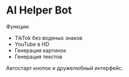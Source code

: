 # AI Helper Bot

Функции:
- TikTok без водяных знаков
- YouTube в HD
- Генерация картинок
- Генерация текстов

Автостарт кнопок и дружелюбный интерфейс.